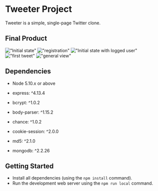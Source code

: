 # Tweeter Project

Tweeter is a simple, single-page Twitter clone.

## Final Product

!["Initial state"](https://github.com/viktmv/tweeter/tree/master/docs/no-tweet-notlogged.png)
!["registration"](https://github.com/viktmv/tweeter/tree/master/docshttps://github.com/viktmv/tweeter/tree/master/docs/registration.png)
!["Initial state with logged user"](https://github.com/viktmv/tweeter/tree/master/docs/no-tweets-logged.png)
!["first tweet"](https://github.com/viktmv/tweeter/tree/master/docs/first-tweet.png)
!["general view"](https://github.com/viktmv/tweeter/tree/master/docs/generalview.png)


## Dependencies

- Node 5.10.x or above
- express: ^4.13.4

- bcrypt: ^1.0.2
- body-parser: ^1.15.2
- chance: ^1.0.2
- cookie-session: ^2.0.0
- md5: ^2.1.0
- mongodb: ^2.2.26


## Getting Started

- Install all dependencies (using the `npm install` command).
- Run the development web server using the `npm run local` command.
